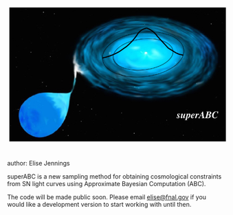 <a href="https://github.com/EliseJ/superabc"><img src="https://github.com/EliseJ/superabc/blob/master/superabc_logo.001.jpeg"
align="left" hspace="5" vspace="3"></a>





<br>
<br>
<br>
<br>
<br>
<br>
<br>
<br>
<br> <br> <br><br><br><br><br><br><br><br><br><br><br>
author: Elise Jennings

superABC is a new sampling method for obtaining cosmological constraints from SN light curves using Approximate Bayesian Computation (ABC).

The code will be made public soon. Please email elise@fnal.gov if you would like a development version to start working with until then. 
